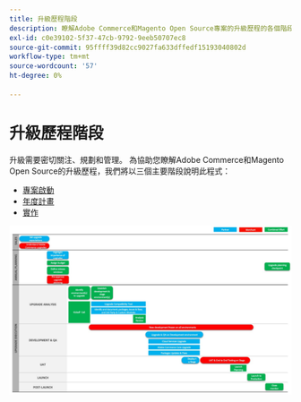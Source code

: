 ```yaml
---
title: 升級歷程階段
description: 瞭解Adobe Commerce和Magento Open Source專案的升級歷程的各個階段。
exl-id: c0e39102-5f37-47cb-9792-9eeb50707ec8
source-git-commit: 95ffff39d82cc9027fa633dffedf15193040802d
workflow-type: tm+mt
source-wordcount: '57'
ht-degree: 0%

---
```


# 升級歷程階段

升級需要密切關注、規劃和管理。 為協助您瞭解Adobe Commerce和Magento Open Source的升級歷程，我們將以三個主要階段說明此程式：

- [專案啟動](project-launch.md)
- [年度計畫](annual-planning.md)
- [實作](implementation.md)

![](../../assets/upgrade-guide/upgrade-journey-phases.svg)
